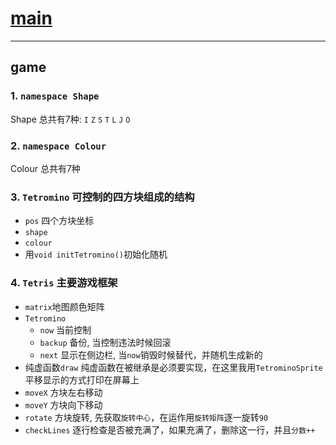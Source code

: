 # [main](./main.md)

---

## game

### 1. `namespace Shape`

Shape 总共有7种: `I` `Z` `S` `T` `L` `J` `O`

### 2. `namespace Colour`

Colour 总共有7种

### 3. `Tetromino` 可控制的四方块组成的结构

- `pos` 四个方块坐标
- `shape`
- `colour`
- 用`void initTetromino()`初始化随机

### 4. `Tetris` 主要游戏框架

- `matrix`地图颜色矩阵
- `Tetromino`
    - `now` 当前控制
    - `backup` 备份, 当控制违法时候回滚
    - `next` 显示在侧边栏, 当`now`销毁时候替代，并随机生成新的
- 纯虚函数`draw`
纯虚函数在被继承是必须要实现，在这里我用`TetrominoSprite`平移显示的方式打印在屏幕上
- `moveX` 方块左右移动
- `moveY` 方块向下移动
- `rotate` 方块旋转, 先获取`旋转中心`，在运作用`旋转矩阵`逐一旋转`90`
- `checkLines` 逐行检查是否被充满了，如果充满了，删除这一行，并且`分数++`